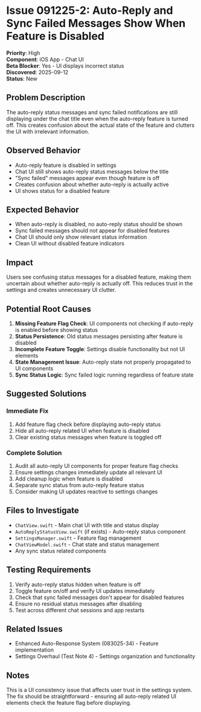 # Issue 091225-2: Auto-Reply and Sync Failed Messages Show When Feature is Disabled

**Priority**: High  
**Component**: iOS App - Chat UI  
**Beta Blocker**: Yes - UI displays incorrect status  
**Discovered**: 2025-09-12  
**Status**: New  

## Problem Description

The auto-reply status messages and sync failed notifications are still displaying under the chat title even when the auto-reply feature is turned off. This creates confusion about the actual state of the feature and clutters the UI with irrelevant information.

## Observed Behavior

- Auto-reply feature is disabled in settings
- Chat UI still shows auto-reply status messages below the title
- "Sync failed" messages appear even though feature is off
- Creates confusion about whether auto-reply is actually active
- UI shows status for a disabled feature

## Expected Behavior

- When auto-reply is disabled, no auto-reply status should be shown
- Sync failed messages should not appear for disabled features
- Chat UI should only show relevant status information
- Clean UI without disabled feature indicators

## Impact

Users see confusing status messages for a disabled feature, making them uncertain about whether auto-reply is actually off. This reduces trust in the settings and creates unnecessary UI clutter.

## Potential Root Causes

1. **Missing Feature Flag Check**: UI components not checking if auto-reply is enabled before showing status
2. **Status Persistence**: Old status messages persisting after feature is disabled
3. **Incomplete Feature Toggle**: Settings disable functionality but not UI elements
4. **State Management Issue**: Auto-reply state not properly propagated to UI components
5. **Sync Status Logic**: Sync failed logic running regardless of feature state

## Suggested Solutions

### Immediate Fix
1. Add feature flag check before displaying auto-reply status
2. Hide all auto-reply related UI when feature is disabled
3. Clear existing status messages when feature is toggled off

### Complete Solution
1. Audit all auto-reply UI components for proper feature flag checks
2. Ensure settings changes immediately update all relevant UI
3. Add cleanup logic when feature is disabled
4. Separate sync status from auto-reply feature status
5. Consider making UI updates reactive to settings changes

## Files to Investigate

- `ChatView.swift` - Main chat UI with title and status display
- `AutoReplyStatusView.swift` (if exists) - Auto-reply status component
- `SettingsManager.swift` - Feature flag management
- `ChatViewModel.swift` - Chat state and status management
- Any sync status related components

## Testing Requirements

1. Verify auto-reply status hidden when feature is off
2. Toggle feature on/off and verify UI updates immediately
3. Check that sync failed messages don't appear for disabled features
4. Ensure no residual status messages after disabling
5. Test across different chat sessions and app restarts

## Related Issues

- Enhanced Auto-Response System (083025-34) - Feature implementation
- Settings Overhaul (Test Note 4) - Settings organization and functionality

## Notes

This is a UI consistency issue that affects user trust in the settings system. The fix should be straightforward - ensuring all auto-reply related UI elements check the feature flag before displaying.